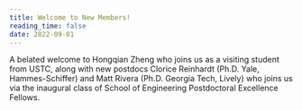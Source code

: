 ```yaml
---
title: Welcome to New Members!
reading_time: false
date: 2022-09-01
---
```


A belated welcome to Hongqian Zheng who joins us as a visiting student from USTC, along with new postdocs Clorice Reinhardt (Ph.D. Yale, Hammes-Schiffer) and Matt Rivera (Ph.D. Georgia Tech, Lively) who joins us via the inaugural class of School of Engineering Postdoctoral Excellence Fellows.

<!--more-->
